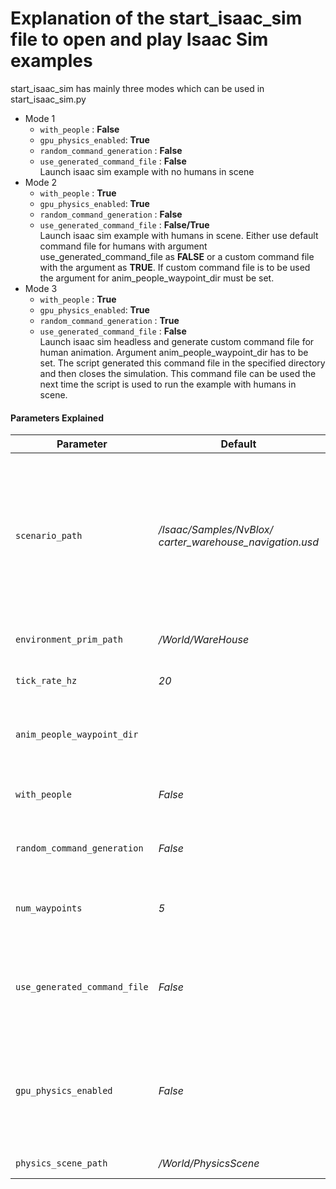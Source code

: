 # Explanation of the start_isaac_sim file to open and play Isaac Sim examples

start_isaac_sim has mainly three modes which can be used in start_isaac_sim.py

- Mode 1
  - `with_people` : **False**
  - `gpu_physics_enabled`: **True**
  - `random_command_generation` : **False**
  - `use_generated_command_file` : **False** <br>
      Launch isaac sim example with no humans in scene
- Mode 2
  - `with_people` : **True**
  - `gpu_physics_enabled`: **True**
  - `random_command_generation` : **False**
  - `use_generated_command_file` : **False/True** <br>
      Launch isaac sim example with humans in scene. Either use default command file for humans with argument use_generated_command_file as **FALSE** or a custom command file with the argument as **TRUE**. If custom command file is to be used the argument for anim_people_waypoint_dir must be set.
- Mode 3
  - `with_people` : **True**
  - `gpu_physics_enabled`: **True**
  - `random_command_generation` : **True**
  - `use_generated_command_file` : **False** <br>
      Launch isaac sim headless and generate custom command file for human animation. Argument anim_people_waypoint_dir has to be set. The script generated this command file in the specified directory and then closes the simulation. This command file can be used the next time the script is used to run the example with humans in scene.

#### **Parameters Explained**

| Parameter           | Default                                                                                                        | Description                                                                                                                                                                                                |
|---------------------|------------------------------------------------------------------------------------------------------------------|------------------------------------------------------------------------------------------------------------------------------------------------------------------------------------------------------------|
| `scenario_path`        | */Isaac/Samples/NvBlox/<br>carter_warehouse_navigation.usd*| Path of the scenario to launch relative to the nucleus server base path. Scenario must contain a carter robot. If the scene contains animated humans, the script expects to find them under /World/Humans.|
| `environment_prim_path` | */World/WareHouse* | Path to the world to create a navigation mesh.|
| `tick_rate_hz` | *20* | The rate (in hz) that we step the simulation at.|
| `anim_people_waypoint_dir` | | Directory location to save the people animation commands as a text file|
| `with_people` | *False* | To choose whether to have scene with people or not |
| `random_command_generation` | *False* | Choose whether we generate random waypoint or run sim |
| `num_waypoints` | *5* | Number of waypoints to generate for each human in the scene |
| `use_generated_command_file` | *False* | Choose whether to use generated/custom command file or to use the default one to run the people animation |
| `gpu_physics_enabled` | *False* | If used, gpu physics for the scene will be enabled. To be used in case of deformable bodies and for stable carter behavior |
| `physics_scene_path` | */World/PhysicsScene* | Path to the physics scene |
